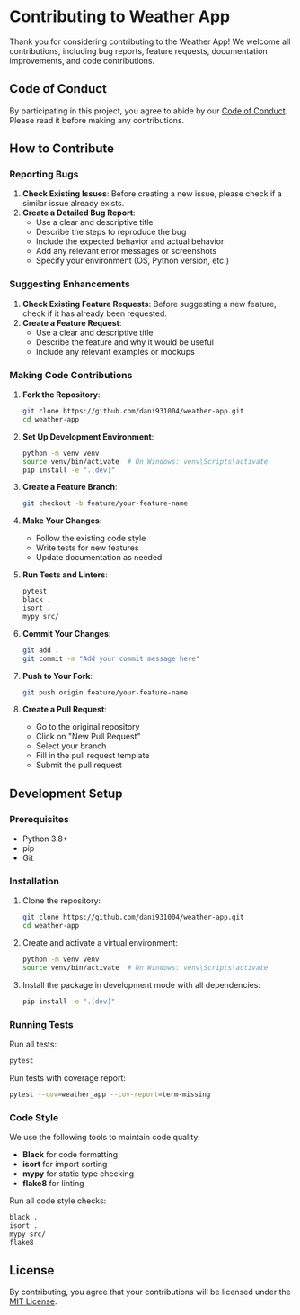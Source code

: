 # Contributing to Weather App

Thank you for considering contributing to the Weather App! We welcome all contributions, including bug reports, feature requests, documentation improvements, and code contributions.

## Code of Conduct

By participating in this project, you agree to abide by our [Code of Conduct](CODE_OF_CONDUCT.md). Please read it before making any contributions.

## How to Contribute

### Reporting Bugs

1. **Check Existing Issues**: Before creating a new issue, please check if a similar issue already exists.
2. **Create a Detailed Bug Report**:
   - Use a clear and descriptive title
   - Describe the steps to reproduce the bug
   - Include the expected behavior and actual behavior
   - Add any relevant error messages or screenshots
   - Specify your environment (OS, Python version, etc.)

### Suggesting Enhancements

1. **Check Existing Feature Requests**: Before suggesting a new feature, check if it has already been requested.
2. **Create a Feature Request**:
   - Use a clear and descriptive title
   - Describe the feature and why it would be useful
   - Include any relevant examples or mockups

### Making Code Contributions

1. **Fork the Repository**:
   ```bash
   git clone https://github.com/dani931004/weather-app.git
   cd weather-app
   ```

2. **Set Up Development Environment**:
   ```bash
   python -m venv venv
   source venv/bin/activate  # On Windows: venv\Scripts\activate
   pip install -e ".[dev]"
   ```

3. **Create a Feature Branch**:
   ```bash
   git checkout -b feature/your-feature-name
   ```

4. **Make Your Changes**:
   - Follow the existing code style
   - Write tests for new features
   - Update documentation as needed

5. **Run Tests and Linters**:
   ```bash
   pytest
   black .
   isort .
   mypy src/
   ```

6. **Commit Your Changes**:
   ```bash
   git add .
   git commit -m "Add your commit message here"
   ```

7. **Push to Your Fork**:
   ```bash
   git push origin feature/your-feature-name
   ```

8. **Create a Pull Request**:
   - Go to the original repository
   - Click on "New Pull Request"
   - Select your branch
   - Fill in the pull request template
   - Submit the pull request

## Development Setup

### Prerequisites

- Python 3.8+
- pip
- Git

### Installation

1. Clone the repository:
   ```bash
   git clone https://github.com/dani931004/weather-app.git
   cd weather-app
   ```

2. Create and activate a virtual environment:
   ```bash
   python -m venv venv
   source venv/bin/activate  # On Windows: venv\Scripts\activate
   ```

3. Install the package in development mode with all dependencies:
   ```bash
   pip install -e ".[dev]"
   ```

### Running Tests

Run all tests:
```bash
pytest
```

Run tests with coverage report:
```bash
pytest --cov=weather_app --cov-report=term-missing
```

### Code Style

We use the following tools to maintain code quality:

- **Black** for code formatting
- **isort** for import sorting
- **mypy** for static type checking
- **flake8** for linting

Run all code style checks:
```bash
black .
isort .
mypy src/
flake8
```

## License

By contributing, you agree that your contributions will be licensed under the [MIT License](LICENSE).
